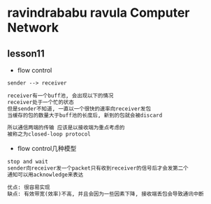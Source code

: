 ravindrababu ravula Computer Network
====================================

## lesson11

* flow control

```txt
sender --> receiver

receiver有一个buff池, 会出现以下的情况
receiver处于一个忙的状态
但是sender不知道, 一直以一个很快的速率向receiver发包
当缓存的包的数量大于buff池的长度后, 新到的包就会被discard

所以通信两端的传输 应该是以接收端为重点考虑的
被称之为closed-loop protocol
```

* flow control几种模型

```txt
stop and wait
sender向receiver发一个packet只有收到receiver的信号后才会发第二个
通知可以用acknowledge来表达

优点: 很容易实现
缺点: 有效带宽(效率)不高, 并且会因为一些因素下降, 接收端丢包会导致通讯中断
```
